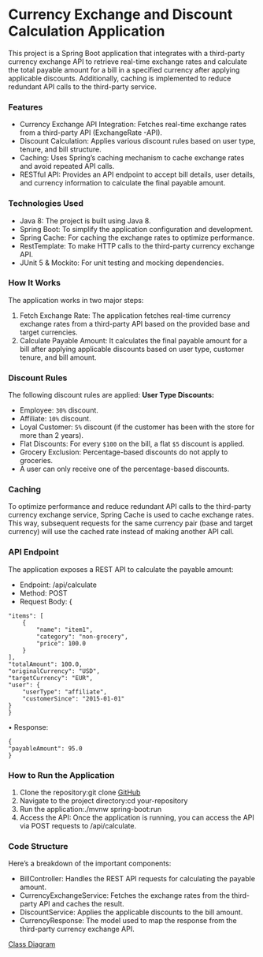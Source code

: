 # Currency Exchange and Discount Calculation Application

This project is a Spring Boot application that integrates with a third-party currency exchange API to retrieve real-time exchange rates and calculate the total payable amount for a bill in a specified currency after applying applicable discounts.
Additionally, caching is implemented to reduce redundant API calls to the third-party service.

### Features
* Currency Exchange API Integration: Fetches real-time exchange rates from a third-party API (ExchangeRate -API).
* Discount Calculation: Applies various discount rules based on user type, tenure, and bill structure.
* Caching: Uses Spring’s caching mechanism to cache exchange rates and avoid repeated API calls.
* RESTful API: Provides an API endpoint to accept bill details, user details, and currency information to calculate the final payable amount.

### Technologies Used
* Java 8: The project is built using Java 8.
* Spring Boot: To simplify the application configuration and development.
* Spring Cache: For caching the exchange rates to optimize performance.
* RestTemplate: To make HTTP calls to the third-party currency exchange API.
* JUnit 5 & Mockito: For unit testing and mocking dependencies.

###  How It Works
The application works in two major steps:
1. Fetch Exchange Rate: The application fetches real-time currency exchange rates from a third-party API based on the provided base and target currencies.
2. Calculate Payable Amount: It calculates the final payable amount for a bill after applying applicable discounts based on user type, customer tenure, and bill amount.

### Discount Rules
The following discount rules are applied:
**User Type Discounts:**
* Employee: `30%` discount.
* Affiliate: `10%` discount.
* Loyal Customer: `5%` discount (if the customer has been with the store for more than 2 years).
* Flat Discounts: For every `$100` on the bill, a flat `$5` discount is applied.
* Grocery Exclusion: Percentage-based discounts do not apply to groceries.
* A user can only receive one of the percentage-based discounts.


### Caching

To optimize performance and reduce redundant API calls to the third-party currency exchange service,
Spring Cache is used to cache exchange rates.
This way, subsequent requests for the same currency pair (base and target currency) will use the cached rate instead of making another API call.

### API Endpoint
The application exposes a REST API to calculate the payable amount:
* Endpoint: /api/calculate
* Method: POST
* Request Body:
{
```
"items": [
    {
        "name": "item1",
        "category": "non-grocery",
        "price": 100.0
    }
],
"totalAmount": 100.0,
"originalCurrency": "USD",
"targetCurrency": "EUR",
"user": {
    "userType": "affiliate",
    "customerSince": "2015-01-01"
}
}
```

• Response:
```
{
"payableAmount": 95.0
}
```

###  How to Run the Application
1. Clone the repository:git clone [GitHub](https://github.com/Neeti-Gupta/currency-exchange)
2. Navigate to the project directory:cd your-repository
3. Run the application:./mvnw spring-boot:run
4. Access the API: Once the application is running, you can access the API via POST requests to /api/calculate.

### Code Structure
Here’s a breakdown of the important components:
* BillController: Handles the REST API requests for calculating the payable amount.
* CurrencyExchangeService: Fetches the exchange rates from the third-party API and caches the result.
* DiscountService: Applies the applicable discounts to the bill amount.
* CurrencyResponse: The model used to map the response from the third-party currency exchange API.

[Class Diagram](https://github.com/Neeti-Gupta/currency-exchange/blob/main/classdiagram.md)
